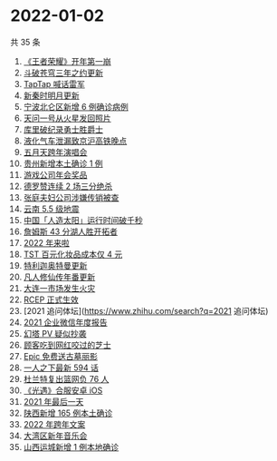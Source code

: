 # 2022-01-02

共 35 条

<!-- BEGIN -->
<!-- 最后更新时间 Sun Jan 02 2022 19:05:45 GMT+0800 (China Standard Time) -->

1. [《王者荣耀》开年第一崩](https://www.zhihu.com/search?q=王者荣耀)
1. [斗破苍穹三年之约更新](https://www.zhihu.com/search?q=斗破苍穹三年之约)
1. [TapTap 喊话雷军](https://www.zhihu.com/search?q=taptap)
1. [新秦时明月更新](https://www.zhihu.com/search?q=新秦时明月)
1. [宁波北仑区新增 6 例确诊病例](https://www.zhihu.com/search?q=宁波疫情)
1. [天问一号从火星发回照片](https://www.zhihu.com/search?q=天问一号)
1. [库里破纪录勇士胜爵士](https://www.zhihu.com/search?q=勇士)
1. [液化气车泄漏致京沪高铁晚点](https://www.zhihu.com/search?q=京沪高铁晚点)
1. [五月天跨年演唱会](https://www.zhihu.com/search?q=五月天)
1. [贵州新增本土确诊 1 例](https://www.zhihu.com/search?q=贵州疫情)
1. [游戏公司年会奖品](https://www.zhihu.com/search?q=游戏公司)
1. [德罗赞连续 2 场三分绝杀](https://www.zhihu.com/search?q=德罗赞)
1. [张庭夫妇公司涉嫌传销被查](https://www.zhihu.com/search?q=张庭夫妇)
1. [云南 5.5 级地震](https://www.zhihu.com/search?q=云南地震)
1. [中国「人造太阳」运行时间破千秒](https://www.zhihu.com/search?q=中国人造太阳)
1. [詹姆斯 43 分湖人胜开拓者](https://www.zhihu.com/search?q=湖人)
1. [2022 年来啦](https://www.zhihu.com/search?q=2022)
1. [TST 百元化妆品成本仅 4 元](https://www.zhihu.com/search?q=TST成本)
1. [特利迦奥特曼更新](https://www.zhihu.com/search?q=特利迦奥特曼)
1. [凡人修仙传年番更新](https://www.zhihu.com/search?q=凡人修仙传)
1. [大连一市场发生火灾](https://www.zhihu.com/search?q=大连火灾)
1. [RCEP 正式生效](https://www.zhihu.com/search?q=RCEP)
1. [2021 追问体坛](https://www.zhihu.com/search?q=2021 追问体坛)
1. [2021 企业微信年度报告](https://www.zhihu.com/search?q=企业微信年度报告)
1. [幻塔 PV 疑似抄袭](https://www.zhihu.com/search?q=幻塔)
1. [顾客吃到网红咬过的芝士](https://www.zhihu.com/search?q=网红咬过的芝士)
1. [Epic 免费送古墓丽影](https://www.zhihu.com/search?q=epic)
1. [一人之下最新 594 话](https://www.zhihu.com/search?q=一人之下)
1. [杜兰特复出篮网负 76 人](https://www.zhihu.com/search?q=篮网)
1. [《光遇》合服安卓 iOS](https://www.zhihu.com/search?q=光遇)
1. [2021 年最后一天](https://www.zhihu.com/search?q=2021最后一天)
1. [陕西新增 165 例本土确诊](https://www.zhihu.com/search?q=陕西疫情)
1. [2022 年跨年文案](https://www.zhihu.com/search?q=跨年文案)
1. [大湾区新年音乐会](https://www.zhihu.com/search?q=大湾区音乐会)
1. [山西运城新增 1 例本地确诊](https://www.zhihu.com/search?q=山西疫情)

<!-- END -->
